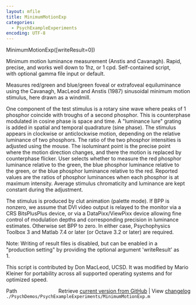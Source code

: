 ```yaml
---
layout: mfile
title: MinimumMotionExp
categories:
  - PsychExampleExperiments
encoding: UTF-8
---
```


MinimumMotionExp([writeResult=0])  

Minimum motion luminance measurement (Anstis and Cavanagh). Rapid,  
precise, and works well down to 1hz, or 1  cpd. Self-contained script,  
with optional gamma file input or default.  

Measures red/green and blue/green foveal or extrafoveal equiluminance  
using the Cavanagh, MacLeod and Anstis (1987) sinusoidal minimum motion  
stimulus, here drawn as a windmill.  

One component of the test stimulus is a rotary sine wave where peaks of 1  
phosphor coincide with troughs of a second phosphor. This is counterphase  
modulated in cosine phase is space and time. A "luminance lure" grating  
is added in spatial and temporal quadrature (sine phase). The stimulus  
appears in clockwise or anticlockwise motion, depending on the relative  
luminance of two phosphors. The ratio of the two phosphor intensities is  
adjusted using the mouse. The isoluminant point is the precise point  
where the motion direction changes, and there the motion is replaced by  
counterphase flicker. User selects whether to measure the red phosphor  
luminance relative to the green, the blue phosphor luminance relative to  
the green, or the blue phosphor luminance relative to the red. Reported  
values are the ratios of phosphor luminances when each phosphor is at  
maximum intensity. Average stimulus chromaticity and luminance are kept  
constant during the adjustment.  

The stimulus is produced by clut animation (palette mode). If BPP is  
nonzero, we assume that DVI video output is relayed to the monitor via a  
CRS BitsPlusPlus device, or via a DataPixx/ViewPixx device allowing fine  
control of modulation depths and corresponding precision in luminance  
estimates. Otherwise set BPP to zero. In either case, Psychophysics  
Toolbox 3 and Matlab 7.4 or later (or Octave 3.2 or later) are required.  

Note: Writing of result files is disabled, but can be enabled in a  
"production setting" by providing the optional argument 'writeResult' as  
1\.  

This script is contributed by Don MacLeod, UCSD. It was modified by Mario  
Kleiner for portability across all supported operating systems and for  
optimized speed.  



<div class="code_header" style="text-align:right;">
  <span style="float:left;">Path&nbsp;&nbsp;</span> <span class="counter">Retrieve <a href=
  "https://raw.github.com/Psychtoolbox-3/Psychtoolbox-3/beta/./PsychDemos/PsychExampleExperiments/MinimumMotionExp.m">current version from GitHub</a> | View <a href=
  "https://github.com/Psychtoolbox-3/Psychtoolbox-3/commits/beta/./PsychDemos/PsychExampleExperiments/MinimumMotionExp.m">changelog</a></span>
</div>
<div class="code">
  <code>./PsychDemos/PsychExampleExperiments/MinimumMotionExp.m</code>
</div>
